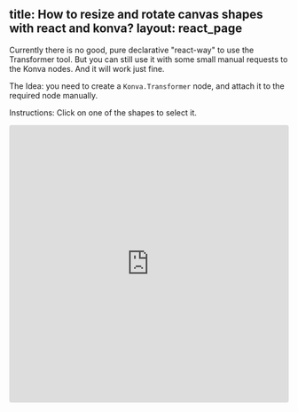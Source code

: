 title: How to resize and rotate canvas shapes with react and konva?
layout: react_page
---

Currently there is no good, pure declarative "react-way" to use the Transformer tool.
But you can still use it with some small manual requests to the Konva nodes.
And it will work just fine.

The Idea: you need to create a `Konva.Transformer` node, and attach it to the required node manually.

Instructions: Click on one of the shapes to select it.

<iframe src="https://codesandbox.io/embed/github/konvajs/site/tree/master/react-demos/transformer?hidenavigation=1&view=split&fontsize=10" style="width:100%; height:500px; border:0; border-radius: 4px; overflow:hidden;" sandbox="allow-modals allow-forms allow-popups allow-scripts allow-same-origin"></iframe>




